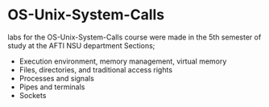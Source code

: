 # OS-Unix-System-Calls
labs for the OS-Unix-System-Calls course were made in the 5th semester of study at the AFTI NSU department
Sections;
- Execution environment, memory management, virtual memory
- Files, directories, and traditional access rights
- Processes and signals
- Pipes and terminals
- Sockets
